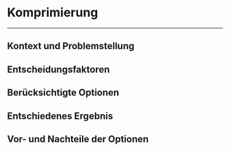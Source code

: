# Komprimierung
***
## Kontext und Problemstellung
## Entscheidungsfaktoren
## Berücksichtigte Optionen
## Entschiedenes Ergebnis
## Vor- und Nachteile der Optionen

